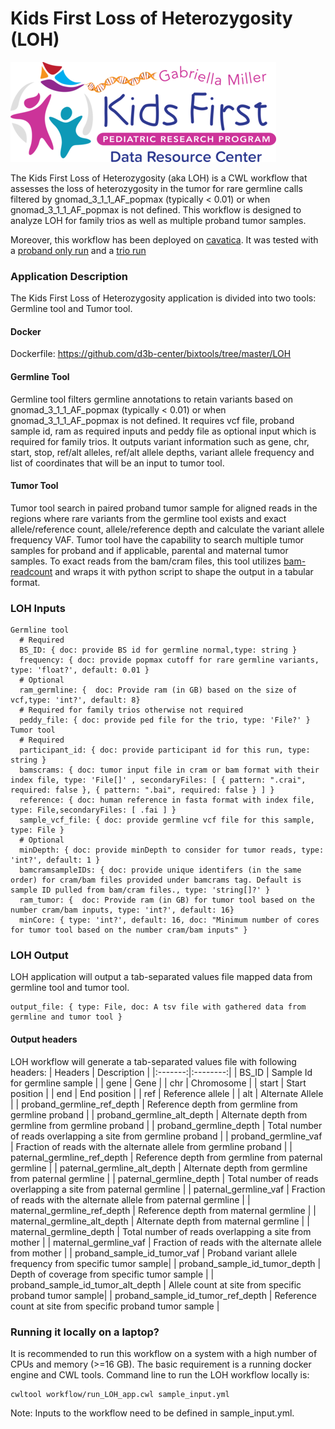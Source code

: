 # Kids First Loss of Heterozygosity (LOH)

![data service logo](https://github.com/d3b-center/d3b-research-workflows/raw/master/doc/kfdrc-logo-sm.png)

The Kids First Loss of Heterozygosity (aka LOH) is a CWL workflow that assesses the loss of heterozygosity in the tumor for rare germline calls filtered by gnomad_3_1_1_AF_popmax (typically < 0.01) or when gnomad_3_1_1_AF_popmax is not defined. This workflow is designed to analyze LOH for family trios as well as multiple proband tumor samples. 

Moreover, this workflow has been deployed on [cavatica](https://cavatica.sbgenomics.com/u/d3b-bixu/tumor-loh-dev/apps/Loss_of_Heterozygosity). It was tested with a [proband only run](https://cavatica.sbgenomics.com/u/d3b-bixu/tumor-loh-dev/tasks/522d128a-2195-4c9c-8339-1709da16821d/) and a [trio run](https://cavatica.sbgenomics.com/u/d3b-bixu/tumor-loh-dev/tasks/d7f6b667-35ef-46a7-a666-970a78ef3175/)

### Application Description

The Kids First Loss of Heterozygosity application is divided into two tools: Germline tool and Tumor tool.

#### Docker
Dockerfile: https://github.com/d3b-center/bixtools/tree/master/LOH

#### Germline Tool

Germline tool filters germline annotations to retain variants based on gnomad_3_1_1_AF_popmax (typically < 0.01) or when gnomad_3_1_1_AF_popmax is not defined. It requires vcf file, proband sample id, ram as required inputs and peddy file as optional input which is required for family trios. It outputs variant information such as gene, chr, start, stop, ref/alt alleles, ref/alt allele depths, variant allele frequency and list of coordinates that will be an input to tumor tool.

#### Tumor Tool
Tumor tool search in paired proband tumor sample for aligned reads in the regions where rare variants from the germline tool exists and exact allele/reference count, allele/reference depth and calculate the variant allele frequency VAF. Tumor tool have the capability to search multiple tumor samples for proband and if applicable, parental and maternal tumor samples. To exact reads from the bam/cram files, this tool utilizes [bam-readcount](https://github.com/genome/bam-readcount) and wraps it with python script to shape the output in a tabular format. 

### LOH Inputs
```
Germline tool
  # Required  
  BS_ID: { doc: provide BS id for germline normal,type: string }
  frequency: { doc: provide popmax cutoff for rare germline variants, type: 'float?', default: 0.01 }
  # Optional
  ram_germline: {  doc: Provide ram (in GB) based on the size of vcf,type: 'int?', default: 8}
  # Required for family trios otherwise not required
  peddy_file: { doc: provide ped file for the trio, type: 'File?' }
Tumor tool
  # Required
  participant_id: { doc: provide participant id for this run, type: string }
  bamscrams: { doc: tumor input file in cram or bam format with their index file, type: 'File[]' , secondaryFiles: [ { pattern: ".crai", required: false }, { pattern: ".bai", required: false } ] }
  reference: { doc: human reference in fasta format with index file, type: File,secondaryFiles: [ .fai ] }
  sample_vcf_file: { doc: provide germline vcf file for this sample, type: File }
  # Optional
  minDepth: { doc: provide minDepth to consider for tumor reads, type: 'int?', default: 1 }
  bamcramsampleIDs: { doc: provide unique identifers (in the same order) for cram/bam files provided under bamcrams tag. Default is sample ID pulled from bam/cram files., type: 'string[]?' }
  ram_tumor: {  doc: Provide ram (in GB) for tumor tool based on the number cram/bam inputs, type: 'int?', default: 16} 
  minCore: { type: 'int?', default: 16, doc: "Minimum number of cores for tumor tool based on the number cram/bam inputs" }
```

### LOH Output

LOH application will output a tab-separated values file mapped data from germline tool and tumor tool. 
```
output_file: { type: File, doc: A tsv file with gathered data from germline and tumor tool }
```

#### Output headers

LOH workflow will generate a tab-separated values file with following headers:
| Headers | Description | 
|:-------:|:--------:|
| BS_ID | Sample Id for germline sample | 
| gene | Gene |
| chr | Chromosome |
| start | Start position |
| end | End position |
| ref | Reference allele |
| alt | Alternate Allele |
| proband_germline_ref_depth | Reference depth from germline from germline proband |
| proband_germline_alt_depth | Alternate depth from germline from germline proband |
| proband_germline_depth | Total number of reads overlapping a site from germline proband  |
| proband_germline_vaf | Fraction of reads with the alternate allele from germline proband |
| paternal_germline_ref_depth | Reference depth from germline from paternal germline |
| paternal_germline_alt_depth | Alternate depth from germline from paternal germline |
| paternal_germline_depth | Total number of reads overlapping a site from paternal germline |
| paternal_germline_vaf | Fraction of reads with the alternate allele from paternal germline |
| maternal_germline_ref_depth | Reference depth from maternal germline |
| maternal_germline_alt_depth | Alternate depth from maternal germline |
| maternal_germline_depth | Total number of reads overlapping a site from mother  |
| maternal_germline_vaf | Fraction of reads with the alternate allele from mother |
| proband_sample_id_tumor_vaf |  Proband variant allele frequency from specific tumor sample|
| proband_sample_id_tumor_depth | Depth of coverage from specific tumor sample | 
| proband_sample_id_tumor_alt_depth | Allele count at site from specific proband tumor sample|
| proband_sample_id_tumor_ref_depth | Reference count at site from specific proband tumor sample |


### Running it locally on a laptop?

It is recommended to run this workflow on a system with a high number of CPUs and memory (>=16 GB). The basic requirement is a running docker engine and CWL tools. Command line to run the LOH workflow locally is:

```
cwltool workflow/run_LOH_app.cwl sample_input.yml
```
Note: Inputs to the workflow need to be defined in sample_input.yml.